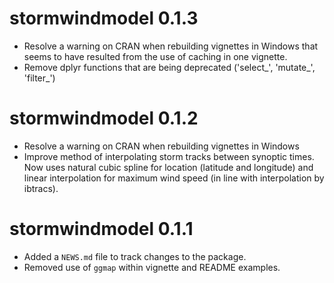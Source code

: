 # stormwindmodel 0.1.3

* Resolve a warning on CRAN when rebuilding vignettes in Windows that 
seems to have resulted from the use of caching in one vignette.
* Remove dplyr functions that are being deprecated ('select_', 'mutate_', 
'filter_')

# stormwindmodel 0.1.2

* Resolve a warning on CRAN when rebuilding vignettes in Windows
* Improve method of interpolating storm tracks between synoptic times.
Now uses natural cubic spline for location (latitude and longitude) and
linear interpolation for maximum wind speed (in line with interpolation
by ibtracs).

# stormwindmodel 0.1.1

* Added a `NEWS.md` file to track changes to the package.
* Removed use of `ggmap` within vignette and README examples.



